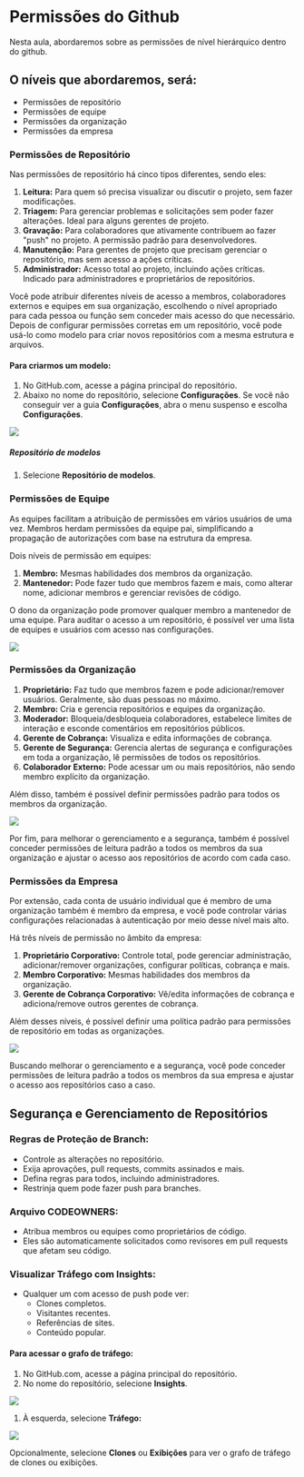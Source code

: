 # Permissões do Github
 
 

Nesta aula, abordaremos sobre as permissões de nível hierárquico dentro do github.

## O níveis que abordaremos, será:
- Permissões de repositório
- Permissões de equipe
- Permissões da organização
- Permissões da empresa

### Permissões de Repositório

Nas permissões de repositório há cinco tipos diferentes, sendo eles:
1. **Leitura:** Para quem só precisa visualizar ou discutir o projeto, sem fazer modificações.
2. **Triagem:** Para gerenciar problemas e solicitações sem poder fazer alterações. Ideal para alguns gerentes de projeto.    
3. **Gravação:** Para colaboradores que ativamente contribuem ao fazer "push" no projeto. A permissão padrão para desenvolvedores.
4. **Manutenção:** Para gerentes de projeto que precisam gerenciar o repositório, mas sem acesso a ações críticas.
5. **Administrador:** Acesso total ao projeto, incluindo ações críticas. Indicado para administradores e proprietários de repositórios.

Você pode atribuir diferentes níveis de acesso a membros, colaboradores externos e equipes em sua organização, escolhendo o nível apropriado para cada pessoa ou função sem conceder mais acesso do que necessário. Depois de configurar permissões corretas em um repositório, você pode usá-lo como modelo para criar novos repositórios com a mesma estrutura e arquivos.

#### Para criarmos um modelo:
1. No GitHub.com, acesse a página principal do repositório.
2. Abaixo no nome do repositório, selecione **Configurações**. Se você não conseguir ver a guia **Configurações**, abra o menu suspenso e escolha **Configurações**.

![](https://aline-antunes.gitbook.io/~gitbook/image?url=https:%2F%2F74136188-files.gitbook.io%2F%7E%2Ffiles%2Fv0%2Fb%2Fgitbook-x-prod.appspot.com%2Fo%2Fspaces%252F2HZbEqnaq1Y4YcnxMtW1%252Fuploads%252FWvU8mQZZegLHNkuxixHw%252Fmodelopermis%25C3%25B5es.png%3Falt=media%26token=7f01b2cd-b5a1-4bbb-b676-11adbb2be799&width=768&dpr=4&quality=100&sign=19a825bef675f7e0edb42fe4902d86e3083844e76f106032e1ff20da7419c594)

##### **Repositório de modelos**
1. Selecione **Repositório de modelos**.

### Permissões de Equipe

As equipes facilitam a atribuição de permissões em vários usuários de uma vez. Membros herdam permissões da equipe pai, simplificando a propagação de autorizações com base na estrutura da empresa.

Dois níveis de permissão em equipes:
1. **Membro:** Mesmas habilidades dos membros da organização.
2. **Mantenedor:** Pode fazer tudo que membros fazem e mais, como alterar nome, adicionar membros e gerenciar revisões de código.

O dono da organização pode promover qualquer membro a mantenedor de uma equipe. Para auditar o acesso a um repositório, é possível ver uma lista de equipes e usuários com acesso nas configurações.

![](https://aline-antunes.gitbook.io/~gitbook/image?url=https:%2F%2F74136188-files.gitbook.io%2F%7E%2Ffiles%2Fv0%2Fb%2Fgitbook-x-prod.appspot.com%2Fo%2Fspaces%252F2HZbEqnaq1Y4YcnxMtW1%252Fuploads%252Fw4YMeoXZFj1zdpNXheUo%252FN%25C3%25ADveis%2520de%2520permiss%25C3%25A3o%2520da%2520equipe.png%3Falt=media%26token=fd915cb3-435c-4680-8238-d4c52deb3c45&width=768&dpr=4&quality=100&sign=2c295a2f54d454104f9ca7b986bc73c88599ba3ac4df231b777592e50ad8c029)

### Permissões da Organização

1. **Proprietário:** Faz tudo que membros fazem e pode adicionar/remover usuários. Geralmente, são duas pessoas no máximo.
2. **Membro:** Cria e gerencia repositórios e equipes da organização.
3. **Moderador:** Bloqueia/desbloqueia colaboradores, estabelece limites de interação e esconde comentários em repositórios públicos.
4. **Gerente de Cobrança:** Visualiza e edita informações de cobrança.
5. **Gerente de Segurança:** Gerencia alertas de segurança e configurações em toda a organização, lê permissões de todos os repositórios.
6. **Colaborador Externo:** Pode acessar um ou mais repositórios, não sendo membro explícito da organização.

Além disso, também é possível definir permissões padrão para todos os membros da organização.

![](https://aline-antunes.gitbook.io/~gitbook/image?url=https:%2F%2F74136188-files.gitbook.io%2F%7E%2Ffiles%2Fv0%2Fb%2Fgitbook-x-prod.appspot.com%2Fo%2Fspaces%252F2HZbEqnaq1Y4YcnxMtW1%252Fuploads%252FwDc8yPmp8wwT7id602vC%252Forg-base-permissions.png%3Falt=media%26token=10094c5d-78fd-4944-a8a6-b9040b365cee&width=768&dpr=4&quality=100&sign=b327013edb58df28eeafc362f2d7a2ab67dd6ae52bdcac1d45857de6845084ee)

Por fim, para melhorar o gerenciamento e a segurança, também é possível conceder permissões de leitura padrão a todos os membros da sua organização e ajustar o acesso aos repositórios de acordo com cada caso.

### Permissões da Empresa

Por extensão, cada conta de usuário individual que é membro de uma organização também é membro da empresa, e você pode controlar várias configurações relacionadas à autenticação por meio desse nível mais alto.

Há três níveis de permissão no âmbito da empresa:
1. **Proprietário Corporativo:** Controle total, pode gerenciar administração, adicionar/remover organizações, configurar políticas, cobrança e mais.
2. **Membro Corporativo:** Mesmas habilidades dos membros da organização.
3. **Gerente de Cobrança Corporativo:** Vê/edita informações de cobrança e adiciona/remove outros gerentes de cobrança.

Além desses níveis, é possível definir uma política padrão para permissões de repositório em todas as organizações.

![](https://aline-antunes.gitbook.io/~gitbook/image?url=https:%2F%2F74136188-files.gitbook.io%2F%7E%2Ffiles%2Fv0%2Fb%2Fgitbook-x-prod.appspot.com%2Fo%2Fspaces%252F2HZbEqnaq1Y4YcnxMtW1%252Fuploads%252FEqT1KxeBys7dCbwD0GnO%252Fpermissoes-padrao.png%3Falt=media%26token=12c3ab2f-ce15-46be-afdc-a910685a6c45&width=768&dpr=4&quality=100&sign=3f8c644ed209be404fa61a15314cff9c08c00a8acd37c617235a497c05b42c56)

Buscando melhorar o gerenciamento e a segurança, você pode conceder permissões de leitura padrão a todos os membros da sua empresa e ajustar o acesso aos repositórios caso a caso.

## Segurança e Gerenciamento de Repositórios

### **Regras de Proteção de Branch:**
- Controle as alterações no repositório.
- Exija aprovações, pull requests, commits assinados e mais.
- Defina regras para todos, incluindo administradores.
- Restrinja quem pode fazer push para branches.

### **Arquivo CODEOWNERS:**
- Atribua membros ou equipes como proprietários de código.
- Eles são automaticamente solicitados como revisores em pull requests que afetam seu código.

### **Visualizar Tráfego com Insights:**
- Qualquer um com acesso de push pode ver:
    - Clones completos.
    - Visitantes recentes.
    - Referências de sites.
    - Conteúdo popular.

#### Para acessar o grafo de tráfego:
1. No GitHub.com, acesse a página principal do repositório.
2. No nome do repositório, selecione **Insights**.

![](https://aline-antunes.gitbook.io/~gitbook/image?url=https:%2F%2F74136188-files.gitbook.io%2F%7E%2Ffiles%2Fv0%2Fb%2Fgitbook-x-prod.appspot.com%2Fo%2Fspaces%252F2HZbEqnaq1Y4YcnxMtW1%252Fuploads%252F290g3wHZKNtbqKe9OfHK%252Finsigts.png%3Falt=media%26token=9fce23ce-663e-4d3f-9d70-5abd7aa093d8&width=768&dpr=4&quality=100&sign=872a75047a77f98ef248c3d3ff050147ea1de180119cfbd6270dc19a72d7d3e8)

1. À esquerda, selecione **Tráfego:**

![](https://aline-antunes.gitbook.io/~gitbook/image?url=https:%2F%2F74136188-files.gitbook.io%2F%7E%2Ffiles%2Fv0%2Fb%2Fgitbook-x-prod.appspot.com%2Fo%2Fspaces%252F2HZbEqnaq1Y4YcnxMtW1%252Fuploads%252Fwh3P9kGbEMGdFGvfrCf7%252Ftraffic-tab.png%3Falt=media%26token=06262f6f-b51f-444d-bd46-7e42c95b9fd2&width=768&dpr=4&quality=100&sign=aee25ba1d5b2816ede7dfe13ade75f093865bd272630c328ed6c677fd526fe22)

Opcionalmente, selecione **Clones** ou **Exibições** para ver o grafo de tráfego de clones ou exibições.